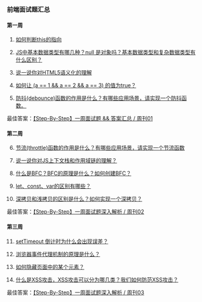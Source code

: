### 前端面试题汇总

#### 第一周
1. [如何判断this的指向](https://github.com/YvetteLau/Step-By-Step/issues/1)

2. [JS中基本数据类型有哪几种？null 是对象吗？基本数据类型和复杂数据类型有什么区别？](https://github.com/YvetteLau/Step-By-Step/issues/5)

3. [说一说你对HTML5语义化的理解](https://github.com/YvetteLau/Step-By-Step/issues/8)

4. [如何让 (a == 1 && a == 2 && a == 3) 的值为true？](https://github.com/YvetteLau/Step-By-Step/issues/9)

5. [防抖(debounce)函数的作用是什么？有哪些应用场景，请实现一个防抖函数。](https://github.com/YvetteLau/Step-By-Step/issues/10)

最佳答案：[【Step-By-Step】一周面试题 && 答案汇总 / 周刊01](https://github.com/YvetteLau/Blog/issues/31)


#### 第二周



6. [节流(throttle)函数的作用是什么？有哪些应用场景，请实现一个节流函数](https://github.com/YvetteLau/Step-By-Step/issues/12)

7. [说一说你对JS上下文栈和作用域链的理解？](https://github.com/YvetteLau/Step-By-Step/issues/14)

8. [什么是BFC？BFC的原理是什么？如何创建BFC？](https://github.com/YvetteLau/Step-By-Step/issues/15)

9. [let、const、var的区别有哪些？](https://github.com/YvetteLau/Step-By-Step/issues/16)

10. [深拷贝和浅拷贝的区别是什么？如何实现一个深拷贝？](https://github.com/YvetteLau/Step-By-Step/issues/17)

最佳答案：[【Step-By-Step】一周面试题深入解析 / 周刊02](https://juejin.im/post/5cf392e75188250d2850f97d)


#### 第三周

11. [setTimeout 倒计时为什么会出现误差？](https://github.com/YvetteLau/Step-By-Step/issues/21)

12. [浏览器事件代理机制的原理是什么？](https://github.com/YvetteLau/Step-By-Step/issues/20)

13. [如何隐藏页面中的某个元素？](https://github.com/YvetteLau/Step-By-Step/issues/19)

14. [什么是XSS攻击，XSS攻击可以分为哪几类？我们如何防范XSS攻击？](https://github.com/YvetteLau/Step-By-Step/issues/18)

最佳答案：[【Step-By-Step】一周面试题深入解析 / 周刊03](https://juejin.im/post/5cfdc5c7f265da1b8a4f10f3)
